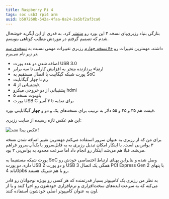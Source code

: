 ```yaml
---
title: Raspberry Pi 4
tags: soc usb3 rpi4 arm
uuid: b507260b-542a-4faa-8a24-2e5bf2af3ca0
---
```


بتازگی بنیاد رزبری‌پای نسخه ۴ این بورد رو [منتشر](https://www.raspberrypi.org/blog/raspberry-pi-4-on-sale-now-from-35/) کرد. به قدری از این آپگرید خوشحال شدم که تصمیم گرفتم در موردش مطلب کوتاهی بنویسم.

[نسخه چهارم](https://static.raspberrypi.org/files/product-briefs/Raspberry-Pi-4-Product-Brief.pdf) رزبری تغییرات مهمی نسبت به [نسخه‌ی سه `B+`](https://static.raspberrypi.org/files/product-briefs/Raspberry-Pi-Model-Bplus-Product-Brief.pdf) داشته. مهمترین تغییرات رو در زیر نام می‌برم.

- اضافه شدن دو عدد پورت USB 3.0
- ارتقاء پردازنده منجر به افزایش کارایی تا سه برابر
- پورت شبکه گیگابیت با اتصال مستقیم به SoC
- رم تا چهار گیگابایت
- پشتیبانی از 4k
- پشتیبانی از دو خروجی میکرو hdmi
- بلوتوث نسخه ۵
- پورت USB C برای تغذیه تا ۳ آمپر

قیمت هم ۳۵ و ۴۵ و ۵۵ دلار به ترتیب برای نسخه‌های یک و دو و **چهار** گیگابایتی بورد.

این هم عکس تازه رسیده از سایت رزبری:


![عکس پیدا نشد!](assets/pimg/rpi4.jpg)

برای من که از رزبری به عنوان سرور استفاده می‌کنم مهمترین تغییر اضافه شدن نسخه ۳ یو‌اس‌بی است. با اینکار امکان تبدیل رزبری به یه فایل‌سرور یا بک‌آپ‌سرور فراهم می‌شه. قبلا هم می‌شد اینکار رو انجام داد اما سرعت محدود به یو‌اس‌بی ۲ بود.

پورت شبکه مستقیما به SoC وصل شده و بنابراین پهنای ارتباط اختصاصی خودش رو داره. دو پورت USB 2 و دو پورت USB 3 همگی یک اتصال PCI Express Gen 2 با پنهای باند 4Gpbs رو با هم شریک هستند.

به نظر من رزبری یک کامپیوتر بسیار قدرتمنده که هر کسی رو بویژه نوجوانان رو قادر می‌کنه که به سرعت ایده‌های سخت‌افزاری و نرم‌افزاری خودشون رو اجرا کنند و یا از اون به عنوان کامپیوتر اصلی خودشون استفاده کنند.

